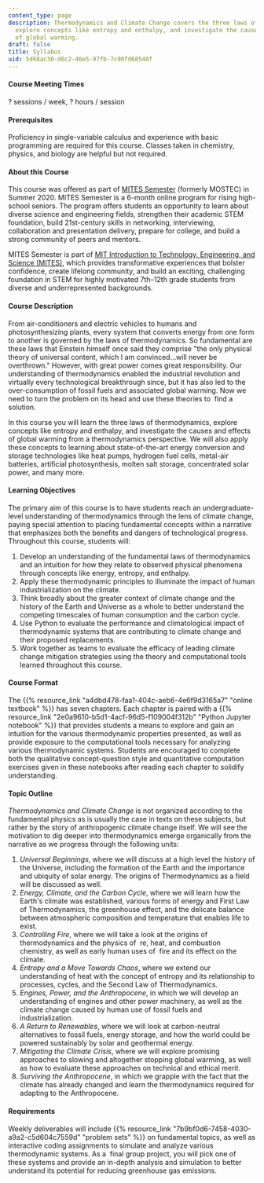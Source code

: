```yaml
---
content_type: page
description: Thermodynamics and Climate Change covers the three laws of thermodynamics,
  explore concepts like entropy and enthalpy, and investigate the causes and effects
  of global warming.
draft: false
title: Syllabus
uid: 5d68ac30-d6c2-46e5-97fb-7c90fd68540f
---
```

#### Course Meeting Times

? sessions / week, ? hours / session

#### Prerequisites

Proficiency in single-variable calculus and experience with basic programming are required for this course. Classes taken in chemistry, physics, and biology are helpful but not required.

#### About this Course

This course was offered as part of [MITES Semester](https://mites.mit.edu/discover-mites/mites-semester/) (formerly MOSTEC) in Summer 2020. MITES Semester is a 6-month online program for rising high-school seniors. The program offers students an opportunity to learn about diverse science and engineering fields, strengthen their academic STEM foundation, build 21st-century skills in networking, interviewing, collaboration and presentation delivery, prepare for college, and build a strong community of peers and mentors.

MITES Semester is part of [MIT Introduction to Technology, Engineering, and Science (MITES)](https://mites.mit.edu/), which provides transformative experiences that bolster confidence, create lifelong community, and build an exciting, challenging foundation in STEM for highly motivated 7th–12th grade students from diverse and underrepresented backgrounds.

#### Course Description

From air-conditioners and electric vehicles to humans and photosynthesizing plants, every system that converts energy from one form to another is governed by the laws of thermodynamics. So fundamental are these laws that Einstein himself once said they comprise "the only physical theory of universal content, which I am convinced…will never be overthrown." However, with great power comes great responsibility. Our understanding of thermodynamics enabled the industrial revolution and virtually every technological breakthrough since, but it has also led to the over-consumption of fossil fuels and associated global warming. Now we need to turn the problem on its head and use these theories to  find a solution. 

In this course you will learn the three laws of thermodynamics, explore concepts like entropy and enthalpy, and investigate the causes and effects of global warming from a thermodynamics perspective. We will also apply these concepts to learning about state-of-the-art energy conversion and storage technologies like heat pumps, hydrogen fuel cells, metal-air batteries, artificial photosynthesis, molten salt storage, concentrated solar power, and many more.

#### Learning Objectives

The primary aim of this course is to have students reach an undergraduate-level understanding of thermodynamics through the lens of climate change, paying special attention to placing fundamental concepts within a narrative that emphasizes both the benefits and dangers of technological progress. Throughout this course, students will:

1. Develop an understanding of the fundamental laws of thermodynamics and an intuition for how they relate to observed physical phenomena through concepts like energy, entropy, and enthalpy.
2. Apply these thermodynamic principles to illuminate the impact of human industrialization on the climate.
3. Think broadly about the greater context of climate change and the history of the Earth and Universe as a whole to better understand the competing timescales of human consumption and the carbon cycle.
4. Use Python to evaluate the performance and climatological impact of thermodynamic systems that are contributing to climate change and their proposed replacements.
5. Work together as teams to evaluate the efficacy of leading climate change mitigation strategies using the theory and computational tools learned throughout this course.

#### Course Format

The {{% resource_link "a4dbd478-faa1-404c-aeb6-4e6f9d3165a7" "online textbook" %}} has seven chapters. Each chapter is paired with a {{% resource_link "2e0a9610-b5d1-4acf-96d5-f109004f312b" "Python Jupyter notebook" %}} that provides students a means to explore and gain an intuition for the various thermodynamic properties presented, as well as provide exposure to the computational tools necessary for analyzing various thermodynamic systems. Students are encouraged to complete both the qualitative concept-question style and quantitative computation exercises given in these notebooks after reading each chapter to solidify understanding.

#### Topic Outline

*Thermodynamics and Climate Change* is not organized according to the fundamental physics as is usually the case in texts on these subjects, but rather by the story of anthropogenic climate change itself. We will see the motivation to dig deeper into thermodynamics emerge organically from the narrative as we progress through the following units:

1. *Universal Beginnings*, where we will discuss at a high level the history of the Universe, including the formation of the Earth and the importance and ubiquity of solar energy. The origins of Thermodynamics as a field will be discussed as well.
2. *Energy, Climate, and the Carbon Cycle*, where we will learn how the Earth's climate was established, various forms of energy and First Law of Thermodynamics, the greenhouse effect, and the delicate balance between atmospheric composition and temperature that enables life to exist.
3. *Controlling Fire*, where we will take a look at the origins of thermodynamics and the physics of  re, heat, and combustion chemistry, as well as early human uses of  fire and its effect on the climate.
4. *Entropy and a Move Towards Chaos*, where we extend our understanding of heat with the concept of entropy and its relationship to processes, cycles, and the Second Law of Thermodynamics.
5. *Engines, Power, and the Anthropocene*, in which we will develop an understanding of engines and other power machinery, as well as the climate change caused by human use of fossil fuels and industrialization.
6. *A Return to Renewables*, where we will look at carbon-neutral alternatives to fossil fuels, energy storage, and how the world could be powered sustainably by solar and geothermal energy.
7. *Mitigating the Climate Crisis*, where we will explore promising approaches to slowing and altogether stopping global warming, as well as how to evaluate these approaches on technical and ethical merit.
8. *Surviving the Anthropocene*, in which we grapple with the fact that the climate has already changed and learn the thermodynamics required for adapting to the Anthropocene.

#### Requirements

Weekly deliverables will include {{% resource_link "7b9bf0d6-7458-4030-a9a2-c5d604c7559d" "problem sets" %}} on fundamental topics, as well as interactive coding assignments to simulate and analyze various thermodynamic systems. As a  final group project, you will pick one of these systems and provide an in-depth analysis and simulation to better understand its potential for reducing greenhouse gas emissions.